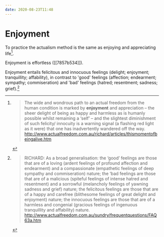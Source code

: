 ```yaml
---
date: 2020-08-23T11:48
---
```


# Enjoyment

To practice the actualism method is the same as enjoying and appreciating life[^def].

[^def]:
    > The wide and wondrous path to an actual freedom from the human condition is marked by **enjoyment** and appreciation – the sheer delight of being as happy and harmless as is humanly possible whilst remaining a ‘self’ – and the slightest diminishment of such felicity/ innocuity is a warning signal (a flashing red light as it were) that one has inadvertently wandered off the way. <http://www.actualfreedom.com.au/richard/articles/thismomentofbeingalive.htm>

Enjoyment is effortless ([[7857b534]]).

Enjoyment entails felicitous and innocuous feelings (delight; enjoyment; tranquillity; affability), in contrast to 'good' feelings (affection; endearment; sympathy; commiseration) and 'bad' feelings (hatred; resentment; sadness; grief).[^diff]

[^diff]:
    > RICHARD: As a broad generalisation: the ‘good’ feelings are those that are of a loving (ardent feelings of profound affection and endearment) and a compassionate (empathetic feelings of deep sympathy and commiseration) nature; the ‘bad feelings are those that are of a malicious (spiteful feelings of intense hatred and resentment) and a sorrowful (melancholy feelings of yawning sadness and grief) nature; the felicitous feelings are those that are of a happy and carefree (blithesome feelings of great delight and enjoyment) nature; the innocuous feelings are those that are of a harmless and congenial (gracious feelings of ingenuous tranquillity and affability) nature. <http://www.actualfreedom.com.au/sundry/frequentquestions/FAQ63a.htm>

